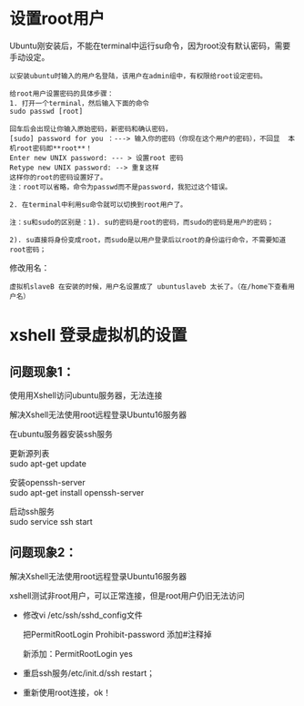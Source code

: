 # 设置root用户

Ubuntu刚安装后，不能在terminal中运行su命令，因为root没有默认密码，需要手动设定。

	以安装ubuntu时输入的用户名登陆，该用户在admin组中，有权限给root设定密码。

	给root用户设置密码的具体步骤：
	1. 打开一个terminal，然后输入下面的命令
	sudo passwd [root]

	回车后会出现让你输入原始密码，新密码和确认密码，
	[sudo] password for you ：---> 输入你的密码（你现在这个用户的密码），不回显  本机root密码即**root**！
	Enter new UNIX password: --- > 设置root 密码
	Retype new UNIX password: --> 重复这样
	这样你的root的密码设置好了。
	注：root可以省略，命令为passwd而不是password，我犯过这个错误。

	2. 在terminal中利用su命令就可以切换到root用户了。

	注：su和sudo的区别是：1). su的密码是root的密码，而sudo的密码是用户的密码；

	2). su直接将身份变成root，而sudo是以用户登录后以root的身份运行命令，不需要知道root密码；

修改用名： 

	虚拟机slaveB 在安装的时候，用户名设置成了 ubuntuslaveb 太长了。（在/home下查看用户名）

	
# xshell 登录虚拟机的设置

## 问题现象1：

使用用Xshell访问ubuntu服务器，无法连接

解决Xshell无法使用root远程登录Ubuntu16服务器

在ubuntu服务器安装ssh服务

更新源列表  
sudo apt-get update  

安装openssh-server  
sudo apt-get install openssh-server  

启动ssh服务  
sudo service ssh start


## 问题现象2：

解决Xshell无法使用root远程登录Ubuntu16服务器

xshell测试非root用户，可以正常连接，但是root用户仍旧无法访问

- 修改vi /etc/ssh/sshd_config文件

  把PermitRootLogin Prohibit-password 添加#注释掉

  新添加：PermitRootLogin yes


- 重启ssh服务/etc/init.d/ssh restart；

- 重新使用root连接，ok！

